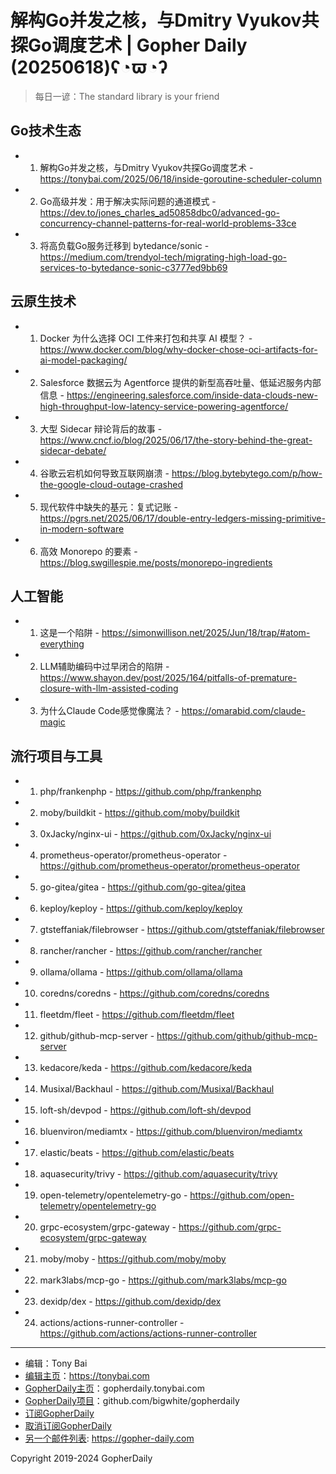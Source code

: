 # 解构Go并发之核，与Dmitry Vyukov共探Go调度艺术 | Gopher Daily (20250618)ʕ◔ϖ◔ʔ

>每日一谚：The standard library is your friend

## Go技术生态


- 1. 解构Go并发之核，与Dmitry Vyukov共探Go调度艺术 - https://tonybai.com/2025/06/18/inside-goroutine-scheduler-column

- 2. Go高级并发：用于解决实际问题的通道模式 - https://dev.to/jones_charles_ad50858dbc0/advanced-go-concurrency-channel-patterns-for-real-world-problems-33ce

- 3. 将高负载Go服务迁移到 bytedance/sonic - https://medium.com/trendyol-tech/migrating-high-load-go-services-to-bytedance-sonic-c3777ed9bb69


## 云原生技术


- 1. Docker 为什么选择 OCI 工件来打包和共享 AI 模型？ - https://www.docker.com/blog/why-docker-chose-oci-artifacts-for-ai-model-packaging/

- 2. Salesforce 数据云为 Agentforce 提供的新型高吞吐量、低延迟服务内部信息 - https://engineering.salesforce.com/inside-data-clouds-new-high-throughput-low-latency-service-powering-agentforce/

- 3. 大型 Sidecar 辩论背后的故事 - https://www.cncf.io/blog/2025/06/17/the-story-behind-the-great-sidecar-debate/

- 4. 谷歌云宕机如何导致互联网崩溃 - https://blog.bytebytego.com/p/how-the-google-cloud-outage-crashed

- 5. 现代软件中缺失的基元：复式记账 - https://pgrs.net/2025/06/17/double-entry-ledgers-missing-primitive-in-modern-software

- 6. 高效 Monorepo 的要素 - https://blog.swgillespie.me/posts/monorepo-ingredients


## 人工智能


- 1. 这是一个陷阱 - https://simonwillison.net/2025/Jun/18/trap/#atom-everything

- 2. LLM辅助编码中过早闭合的陷阱 - https://www.shayon.dev/post/2025/164/pitfalls-of-premature-closure-with-llm-assisted-coding

- 3. 为什么Claude Code感觉像魔法？ - https://omarabid.com/claude-magic


## 流行项目与工具


- 1. php/frankenphp - https://github.com/php/frankenphp

- 2. moby/buildkit - https://github.com/moby/buildkit

- 3. 0xJacky/nginx-ui - https://github.com/0xJacky/nginx-ui

- 4. prometheus-operator/prometheus-operator - https://github.com/prometheus-operator/prometheus-operator

- 5. go-gitea/gitea - https://github.com/go-gitea/gitea

- 6. keploy/keploy - https://github.com/keploy/keploy

- 7. gtsteffaniak/filebrowser - https://github.com/gtsteffaniak/filebrowser

- 8. rancher/rancher - https://github.com/rancher/rancher

- 9. ollama/ollama - https://github.com/ollama/ollama

- 10. coredns/coredns - https://github.com/coredns/coredns

- 11. fleetdm/fleet - https://github.com/fleetdm/fleet

- 12. github/github-mcp-server - https://github.com/github/github-mcp-server

- 13. kedacore/keda - https://github.com/kedacore/keda

- 14. Musixal/Backhaul - https://github.com/Musixal/Backhaul

- 15. loft-sh/devpod - https://github.com/loft-sh/devpod

- 16. bluenviron/mediamtx - https://github.com/bluenviron/mediamtx

- 17. elastic/beats - https://github.com/elastic/beats

- 18. aquasecurity/trivy - https://github.com/aquasecurity/trivy

- 19. open-telemetry/opentelemetry-go - https://github.com/open-telemetry/opentelemetry-go

- 20. grpc-ecosystem/grpc-gateway - https://github.com/grpc-ecosystem/grpc-gateway

- 21. moby/moby - https://github.com/moby/moby

- 22. mark3labs/mcp-go - https://github.com/mark3labs/mcp-go

- 23. dexidp/dex - https://github.com/dexidp/dex

- 24. actions/actions-runner-controller - https://github.com/actions/actions-runner-controller


----

- 编辑：Tony Bai
- [编辑主页](https://tonybai.com)：https://tonybai.com
- [GopherDaily主页](https://gopherdaily.tonybai.com)：gopherdaily.tonybai.com
- [GopherDaily项目](https://github.com/bigwhite/gopherdaily)：github.com/bigwhite/gopherdaily
- [订阅GopherDaily](https://gopherdaily.tonybai.com/subscribe)
- [取消订阅GopherDaily](https://gopherdaily.tonybai.com/unsubscribe)
- [另一个邮件列表](https://gopher-daily.com): https://gopher-daily.com

Copyright 2019-2024 GopherDaily
